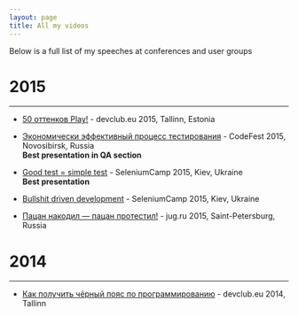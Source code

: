```yaml
---
layout: page
title: All my videos
---
```


Below is a full list of my speeches at conferences and user groups

# 2015
* * *

* [50 оттенков Play!](https://www.youtube.com/watch?v=kZDa5hD-oQI) - devclub.eu 2015, Tallinn, Estonia

* [Экономически эффективный процесс тестирования](http://2015.codefest.ru/lecture/990) - CodeFest 2015, Novosibirsk, Russia
  <br>**Best presentation in QA section**

* [Good test = simple test](http://seleniumcamp.com/materials/good-short-test/) - SeleniumCamp 2015, Kiev, Ukraine
  <br>**Best presentation**

* [Bullshit driven development](http://seleniumcamp.com/materials/bullshit-driven-development/) - SeleniumCamp 2015, Kiev, Ukraine

* [Пацан накодил — пацан протестил!](https://www.youtube.com/watch?v=8u6_hctdhqI&feature=youtu.be&a) - jug.ru 2015, Saint-Petersburg, Russia

# 2014
* * *

* [Как получить чёрный пояс по программированию](https://www.youtube.com/watch?v=qBXgYDav40g) - devclub.eu 2014, Tallinn